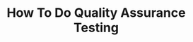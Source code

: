 ---
name: "Fred Stevens-Smith"
company: "Rainforest"
title: "How To Do Quality Assurance Testing"
episode: 6
upcoming: false
twitter_url: https://twitter.com/fredsters_s
download_url: http://audio.simplecast.fm/11909.mp3
summary: |
  <a href="https://twitter.com/fredsters_s">Fred Stevens-Smith</a> of <a href="http://rainforestqa.com">Rainforest</a> explains the need for quality assurance testing and how to actually do it in the resource constrained environment of a startup.
summary_text: |
  Fred Stevens-Smith of Rainforest explains the need for quality assurance testing and how to actually do it in the resource constrained environment of a startup.

links:
  - :url: https://www.rainforestqa.com/
    :label: "Rainforest QA"
  - :url: http://www.ycombinator.com/
    :label: "Y Combinator"
  - :url: https://news.ycombinator.com/
    :label: Hacker News
  - :url: http://en.wikipedia.org/wiki/Quality_assurance
    :label: "Quality assurance"
  - :url: http://en.wikipedia.org/wiki/Test_automation
    :label: "Test automation"
  - :url: http://en.wikipedia.org/wiki/Unit_testing
    :label: "Unit testing"
  - :url: http://en.wikipedia.org/wiki/Integration_testing
    :label: "Integration testing"
  - :url: http://en.wikipedia.org/wiki/David_Heinemeier_Hansson
    :label: "David Heinemeier Hansson"
  - :url: http://en.wikipedia.org/wiki/Document_Object_Model
    :label: "Document Object Model (DOM)"
  - :url: http://www.meetup.com/Rainforest-QA/
    :label: "Join Fred Stevens-Smith for a weekly testing workshop every Thursday at 9th and Folsom in San Francisco!"
  - :url: https://blog.rainforestqa.com/2015-05-18-qa-is-a-hedge-against-risk/
    :label: "QA = Money + Time. But how much?"
tweetables:
  - :quote: "Majority of our new customers including very big, very large brand names are still testing by hand."
    :tweet: "&quot;Majority of our new customers – including very big, very large brand names – still testing by hand.&quot; - @fredsters_s"
  - :quote: "At Rainforest we’re not ideologically opposed to automation. We just think it’s really overused."
    :tweet: "&quot;At Rainforest we’re not ideologically opposed to automation. We just think it’s really overused.&quot; - @fredsters_s"
  - :quote: "With integration testing you’re driving an interface designed to be consumed by a human with a machine."
    :tweet: "&quot;With integration testing you’re driving an interface designed to be consumed by a human w/ a machine&quot; - @fredsters_s"
  - :quote: "How did we get to the place where the generally accepted best practice is not very good?"
    :tweet: "&quot;How did we get to the place where the generally accepted best practice is not very good?&quot; - @fredsters_s"
  - :quote: "At Salesforce or Adobe, 50% of people paid to write code never ship a single line into production."
    :tweet: "&quot;At Salesforce or Adobe, 50% of people paid to write code never ship a single line into production.&quot; - @fredsters_s"
  - :quote: "You want to test your application in as close to a real world setting as possible."
    :tweet: "&quot;You want to test your application in as close to a real world setting as possible.&quot; - @fredsters_s"
  - :quote: "A really good QA person can actually start to QA the requirements themselves."
    :tweet: "&quot;A really good QA person can actually start to QA the requirements themselves.&quot; - @fredsters_s"
  - :quote: "Things can be really crappy as long as there’s a quantum of utility."
    :tweet: "&quot;Things can be really crappy as long as there’s a quantum of utility.&quot; - @fredsters_s"
  - :quote: "Good QA people are the customer before the customer."
    :tweet: "&quot;Good QA people are the customer before the customer.&quot; - @fredsters_s"
  - :quote: "Shipping a bug at Facebook scale is pretty catastrophic."
    :tweet: "&quot;Shipping a bug at Facebook scale is pretty catastrophic.&quot; - @fredsters_s"
  - :quote: "For tiny company X, a YC company, shipping a bug – while painful – is not the end of the world."
    :tweet: "&quot;For tiny company X, a YC company, shipping a bug – while painful – is not the end of the world.&quot; - @fredsters_s"
  - :quote: "For 95% of people, QA is not a competitive advantage, so it doesn’t make sense to have it in-house."
    :tweet: "&quot;For 95% of people, QA is not a competitive advantage, so it doesn’t make sense to have it in-house.&quot; - @fredsters_s"
questions:
  - :question: What is quality assurance testing?
    :timestamp: "4:06"
  - :question: What are the main differences between an automated test and a QA test?
    :timestamp: "5:19"
  - :question: For those of us that have automated tests, do I still need QA tests run by hand?
    :timestamp: "7:11"
  - :question: What is the difference between an integration test and a unit test?
    :timestamp: "11:41"
  - :question: What is the Document Object Model (DOM)?
    :timestamp: "14:48"
  - :question: Who should be writing QA tests?
    :timestamp: "17:49"
  - :question: How do I shift my perspective from building things to breaking them?
    :timestamp: "21:10"
  - :question: Why is it problematic to leave QA for the last minute?
    :timestamp: "23:33"
  - :question: How thorough do our tests need to be?
    :timestamp: "27:14"
  - :question: What do you to minimize the cost of the time it takes to test?
    :timestamp: "30:23"
  - :question: How do you balance your team owning QA without getting distracted by building a QA team?
    :timestamp: "39:30"
---